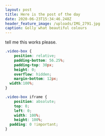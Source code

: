 ```yaml
---
layout: post
title: Here is the post of the day
date: 2020-06-23T15:34:46.248Z
header_feature_image: /uploads/IMG_2791.jpg
caption: Golly what beautiful colours
---
```

tell me this works please.

<!--clip-->
```css
.video-box {
	position: relative;
	padding-bottom: 56.25%;
	padding-top: 30px;
	height: 0;
	overflow: hidden;
	margin-bottom: 12px;
  width:100%;
}

.video-box iframe {
	position: absolute;
	top: 0;
	left: 0;
	width: 100%;
	height: 100%;
  padding: 0 !important;
}
```
